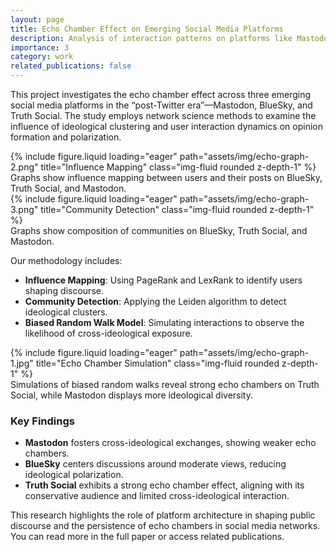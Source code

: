 ```yaml
---
layout: page
title: Echo Chamber Effect on Emerging Social Media Platforms
description: Analysis of interaction patterns on platforms like Mastodon, BlueSky, and Truth Social
importance: 3
category: work
related_publications: false
---
```


This project investigates the echo chamber effect across three emerging social media platforms in the “post-Twitter era”—Mastodon, BlueSky, and Truth Social. The study employs network science methods to examine the influence of ideological clustering and user interaction dynamics on opinion formation and polarization.

<div class="row">
    <div class="col-sm mt-3 mt-md-0">
        {% include figure.liquid loading="eager" path="assets/img/echo-graph-2.png" title="Influence Mapping" class="img-fluid rounded z-depth-1" %}
    </div>
</div>
<div class="caption">
    Graphs show influence mapping between users and their posts on BlueSky, Truth Social, and Mastodon.
</div>

<div class="row">
    <div class="col-sm mt-3 mt-md-0">
        {% include figure.liquid loading="eager" path="assets/img/echo-graph-3.png" title="Community Detection" class="img-fluid rounded z-depth-1" %}
    </div>
</div>
<div class="caption">
    Graphs show composition of communities on BlueSky, Truth Social, and Mastodon.
</div>

Our methodology includes:
- **Influence Mapping**: Using PageRank and LexRank to identify users shaping discourse.
- **Community Detection**: Applying the Leiden algorithm to detect ideological clusters.
- **Biased Random Walk Model**: Simulating interactions to observe the likelihood of cross-ideological exposure.

<div class="row">
    <div class="col-sm mt-3 mt-md-0">
        {% include figure.liquid loading="eager" path="assets/img/echo-graph-1.jpg" title="Echo Chamber Simulation" class="img-fluid rounded z-depth-1" %}
    </div>
</div>
<div class="caption">
    Simulations of biased random walks reveal strong echo chambers on Truth Social, while Mastodon displays more ideological diversity.
</div>

### Key Findings
- **Mastodon** fosters cross-ideological exchanges, showing weaker echo chambers.
- **BlueSky** centers discussions around moderate views, reducing ideological polarization.
- **Truth Social** exhibits a strong echo chamber effect, aligning with its conservative audience and limited cross-ideological interaction.

This research highlights the role of platform architecture in shaping public discourse and the persistence of echo chambers in social media networks. You can read more in the full paper or access related publications.

